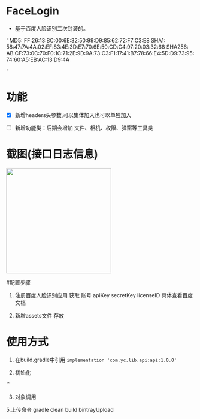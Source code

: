 # FaceLogin
- 基于百度人脸识别二次封装的。

'
   MD5: FF:26:13:BC:00:6E:32:50:99:D9:85:62:72:F7:C3:E8
         SHA1: 58:47:7A:4A:02:EF:83:4E:3D:E7:70:6E:50:CD:C4:97:20:03:32:68
         SHA256: AB:CF:73:0C:70:F0:1C:71:2E:9D:9A:73:C3:F1:17:41:B7:78:66:E4:5D:D9:73:95:74:60:A5:EB:AC:13:D9:4A

'

# 功能
- [x] 新增headers头参数,可以集体加入也可以单独加入

- [ ] 新增功能类：后期会增加  文件、相机、权限、弹窗等工具类




# 截图(接口日志信息)
<div>
    <img src='screenshots/1.png' width=280>
</div>



#配置步骤
1. 注册百度人脸识别应用  获取 账号 apiKey  secretKey licenseID 具体查看百度文档

2. 新增assets文件 存放


# 使用方式
1. 在build.gradle中引用
`implementation 'com.yc.lib.api:api:1.0.0' `


2. 初始化

``

3. 对象调用



5.上传命令
gradle clean build bintrayUpload




